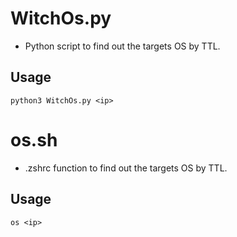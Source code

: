 # WitchOs.py
- Python script to find out the targets OS by TTL.

## Usage
  
```
python3 WitchOs.py <ip>
```
# os.sh
- .zshrc function to find out the targets OS by TTL.

## Usage

```
os <ip>
```
